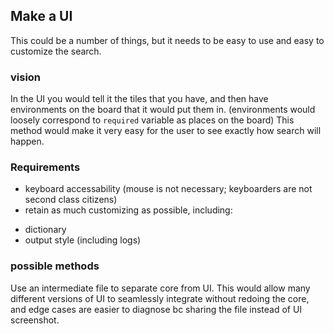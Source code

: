 
## Make a UI
This could be a number of things, but it needs to be easy to use and easy to customize the search.

### vision
In the UI you would tell it the tiles that you have, and then have environments on the board that it would put them in. (environments would loosely correspond to `required` variable as places on the board) This method would make it very easy for the user to see exactly how search will happen.

### Requirements
* keyboard accessability (mouse is not necessary; keyboarders are not second class citizens)
* retain as much customizing as possible, including:
- dictionary
- output style (including logs)

### possible methods
Use an intermediate file to separate core from UI. This would allow many different versions of UI to seamlessly integrate without redoing the core, and edge cases are easier to diagnose bc sharing the file instead of UI screenshot. 
